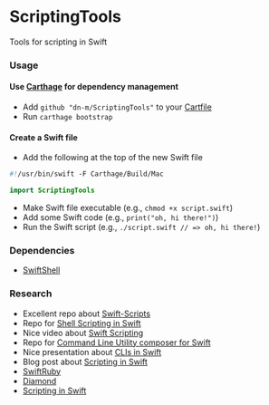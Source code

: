 # ScriptingTools
Tools for scripting in Swift

### Usage

#### Use [Carthage](https://github.com/Carthage/Carthage) for dependency management
- Add `github "dn-m/ScriptingTools"` to your [Cartfile](https://github.com/Carthage/Carthage/blob/master/Documentation/Artifacts.md#cartfile)
- Run `carthage bootstrap`

#### Create a Swift file

- Add the following at the top of the new Swift file

```Swift
#!/usr/bin/swift -F Carthage/Build/Mac

import ScriptingTools
```
- Make Swift file executable (e.g., `chmod +x script.swift`)
- Add some Swift code (e.g., `print("oh, hi there!")`)
- Run the Swift script (e.g., `./script.swift // => oh, hi there!`)

### Dependencies
- [SwiftShell](https://github.com/kareman/SwiftShell)

### Research

- Excellent repo about [Swift-Scripts](https://github.com/blakemerryman/Swift-Scripts)
- Repo for [Shell Scripting in Swift](https://github.com/kareman/SwiftShell)
- Nice video about [Swift Scripting](https://realm.io/news/swift-scripting/)
- Repo for [Command Line Utility composer for Swift](https://github.com/kylef/Commander)
- Nice presentation about [CLIs in Swift](https://speakerdeck.com/supermarin/swift-for-cli-tools)
- Blog post about [Scripting in Swift](http://krakendev.io/blog/scripting-in-swift)
- [SwiftRuby](https://github.com/RubyNative/SwiftRuby)
- [Diamond](https://github.com/RubyNative/Diamond)
- [Scripting in Swift](https://www.shinobicontrols.com/blog/scripting-in-swift)
